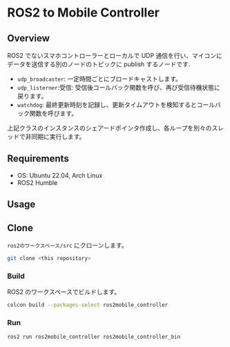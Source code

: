 # ROS2 to Mobile Controller

## Overview

ROS2 でないスマホコントローラーとローカルで UDP 通信を行い、マイコンにデータを送信する別のノードのトピックに publish するノードです.

- `udp_broadcaster`: 一定時間ごとにブロードキャストします。
- `udp_listerner`:受信: 受信後コールバック関数を呼び、再び受信待機状態に戻ります。
- `watchdog`: 最終更新時刻を記録し、更新タイムアウトを検知するとコールバック関数を呼びます。

上記クラスのインスタンスのシェアードポインタ作成し、各ループを別々のスレッドで非同期に実行します。

## Requirements

- OS: Ubuntu 22.04, Arch Linux
- ROS2 Humble

## Usage

## Clone

`ros2のワークスペース/src` にクローンします。

```bash
git clone <this repository>
```

### Build

ROS2 のワークスペースでビルドします。

```bash
colcon build --packages-select ros2mobile_controller
```

### Run

```bash
ros2 run ros2mobile_controller ros2mobile_controller_bin
```
